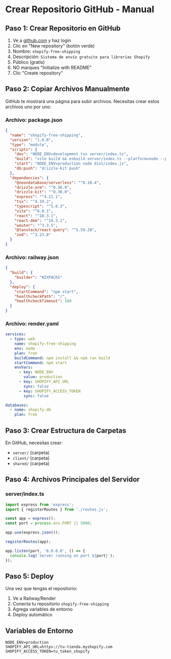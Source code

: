 # Crear Repositorio GitHub - Manual

## Paso 1: Crear Repositorio en GitHub
1. Ve a [github.com](https://github.com) y haz login
2. Clic en "New repository" (botón verde)
3. Nombre: `shopify-free-shipping`
4. Descripción: `Sistema de envío gratuito para librerías Shopify`
5. Público (gratis)
6. NO marques "Initialize with README"
7. Clic "Create repository"

## Paso 2: Copiar Archivos Manualmente
GitHub te mostrará una página para subir archivos. Necesitas crear estos archivos uno por uno:

### Archivo: package.json
```json
{
  "name": "shopify-free-shipping",
  "version": "1.0.0",
  "type": "module",
  "scripts": {
    "dev": "NODE_ENV=development tsx server/index.ts",
    "build": "vite build && esbuild server/index.ts --platform=node --packages=external --bundle --format=esm --outdir=dist",
    "start": "NODE_ENV=production node dist/index.js",
    "db:push": "drizzle-kit push"
  },
  "dependencies": {
    "@neondatabase/serverless": "^0.10.4",
    "drizzle-orm": "^0.36.0",
    "drizzle-kit": "^0.30.0",
    "express": "^4.21.1",
    "tsx": "^4.19.2",
    "typescript": "^5.6.3",
    "vite": "^6.0.1",
    "react": "^18.3.1",
    "react-dom": "^18.3.1",
    "wouter": "^3.3.5",
    "@tanstack/react-query": "^5.59.20",
    "zod": "^3.23.8"
  }
}
```

### Archivo: railway.json
```json
{
  "build": {
    "builder": "NIXPACKS"
  },
  "deploy": {
    "startCommand": "npm start",
    "healthcheckPath": "/",
    "healthcheckTimeout": 100
  }
}
```

### Archivo: render.yaml
```yaml
services:
  - type: web
    name: shopify-free-shipping
    env: node
    plan: free
    buildCommand: npm install && npm run build
    startCommand: npm start
    envVars:
      - key: NODE_ENV
        value: production
      - key: SHOPIFY_API_URL
        sync: false
      - key: SHOPIFY_ACCESS_TOKEN
        sync: false

databases:
  - name: shopify-db
    plan: free
```

## Paso 3: Crear Estructura de Carpetas
En GitHub, necesitas crear:
- `server/` (carpeta)
- `client/` (carpeta)
- `shared/` (carpeta)

## Paso 4: Archivos Principales del Servidor
### server/index.ts
```typescript
import express from 'express';
import { registerRoutes } from './routes.js';

const app = express();
const port = process.env.PORT || 5000;

app.use(express.json());

registerRoutes(app);

app.listen(port, '0.0.0.0', () => {
  console.log(`Server running on port ${port}`);
});
```

## Paso 5: Deploy
Una vez que tengas el repositorio:
1. Ve a Railway/Render
2. Conecta tu repositorio `shopify-free-shipping`
3. Agrega variables de entorno
4. Deploy automático

## Variables de Entorno
```
NODE_ENV=production
SHOPIFY_API_URL=https://tu-tienda.myshopify.com
SHOPIFY_ACCESS_TOKEN=tu_token_shopify
```